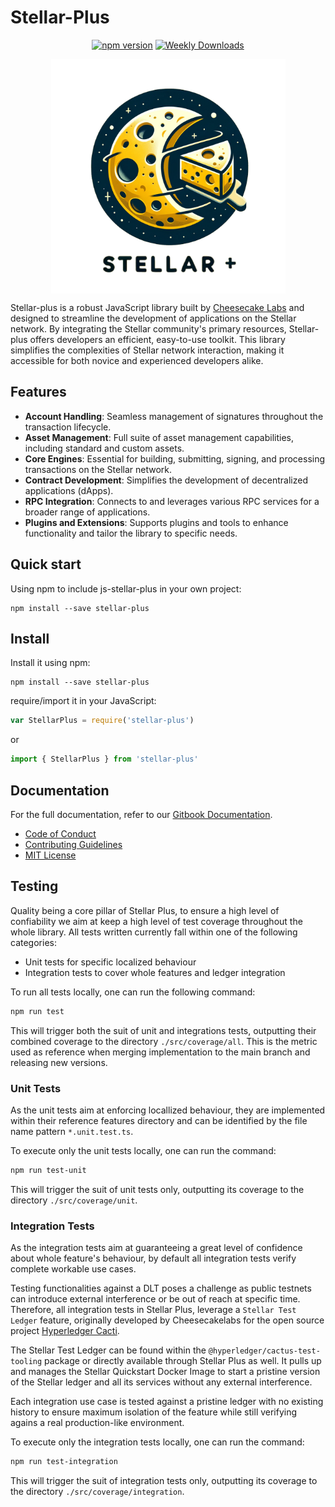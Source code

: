 # Stellar-Plus

<p align="center">
  <a href="https://badge.fury.io/js/stellar-plus"><img src="https://badge.fury.io/js/stellar-plus.svg" alt="npm version" height="18"></a>
  <a href="https://www.npmjs.com/package/stellar-sdk">
    <img alt="Weekly Downloads" src="https://img.shields.io/npm/dw/stellar-plus" />
  </a>
</p>

<figure>
  <picture>
    <source srcset="docs/.gitbook/assets/logo2.png" media="(prefers-color-scheme: dark)">
    <img src="docs/.gitbook/assets/logo2.png" alt="" width="375" style="display: block; margin: 0 auto;">
  </picture>
  <figcaption></figcaption>
</figure>

Stellar-plus is a robust JavaScript library built by [Cheesecake Labs](./) and designed to streamline the development of applications on the Stellar network. By integrating the Stellar community's primary resources, Stellar-plus offers developers an efficient, easy-to-use toolkit. This library simplifies the complexities of Stellar network interaction, making it accessible for both novice and experienced developers alike.

## Features

- **Account Handling**: Seamless management of signatures throughout the transaction lifecycle.
- **Asset Management**: Full suite of asset management capabilities, including standard and custom assets.
- **Core Engines**: Essential for building, submitting, signing, and processing transactions on the Stellar network.
- **Contract Development**: Simplifies the development of decentralized applications (dApps).
- **RPC Integration**: Connects to and leverages various RPC services for a broader range of applications.
- **Plugins and Extensions**: Supports plugins and tools to enhance functionality and tailor the library to specific needs.

## Quick start

Using npm to include js-stellar-plus in your own project:

```shell
npm install --save stellar-plus
```

## Install

Install it using npm:

```shell
npm install --save stellar-plus
```

require/import it in your JavaScript:

```js
var StellarPlus = require('stellar-plus')
```

or

```js
import { StellarPlus } from 'stellar-plus'
```

## Documentation

For the full documentation, refer to our [Gitbook Documentation](https://cheesecake-labs.gitbook.io/stellar-plus/?utm_source=github&utm_medium=codigo-fonte).

- [Code of Conduct](https://github.com/cheesecakelabs/stellar-plus/blob/main/CODE_OF_CONDUCT.md)
- [Contributing Guidelines](https://github.com/cheesecakelabs/stellar-plus/blob/main/CONTRIBUTING.md)
- [MIT License](https://github.com/cheesecakelabs/stellar-plus/blob/main/LICENSE)

## Testing

Quality being a core pillar of Stellar Plus, to ensure a high level of confiability we aim at keep a high level of test coverage throughout the whole library. All tests written currently fall within one of the following categories:

- Unit tests for specific localized behaviour
- Integration tests to cover whole features and ledger integration

To run all tests locally, one can run the following command:

```bash
npm run test
```

This will trigger both the suit of unit and integrations tests, outputting their combined coverage to the directory `./src/coverage/all`. This is the metric used as reference when merging implementation to the main branch and releasing new versions.

### Unit Tests

As the unit tests aim at enforcing locallized behaviour, they are implemented within their reference features directory and can be identified by the file name pattern `*.unit.test.ts`.

To execute only the unit tests locally, one can run the command:

```bash
npm run test-unit
```

This will trigger the suit of unit tests only, outputting its coverage to the directory `./src/coverage/unit`.

### Integration Tests

As the integration tests aim at guaranteeing a great level of confidence about whole feature's behaviour, by default all integration tests verify complete workable use cases.

Testing functionalities against a DLT poses a challenge as public testnets can introduce external interference or be out of reach at specific time. Therefore, all integration tests in Stellar Plus, leverage a `Stellar Test Ledger` feature, originally developed by Cheesecakelabs for the open source project [Hyperledger Cacti](https://github.com/hyperledger/cacti).

The Stellar Test Ledger can be found within the `@hyperledger/cactus-test-tooling` package or directly available through Stellar Plus as well. It pulls up and manages the Stellar Quickstart Docker Image to start a pristine version of the Stellar ledger and all its services without any external interference.

Each integration use case is tested against a pristine ledger with no existing history to ensure maximum isolation of the feature while still verifying agains a real production-like environment.

To execute only the integration tests locally, one can run the command:

```bash
npm run test-integration
```

This will trigger the suit of integration tests only, outputting its coverage to the directory `./src/coverage/integration`.
